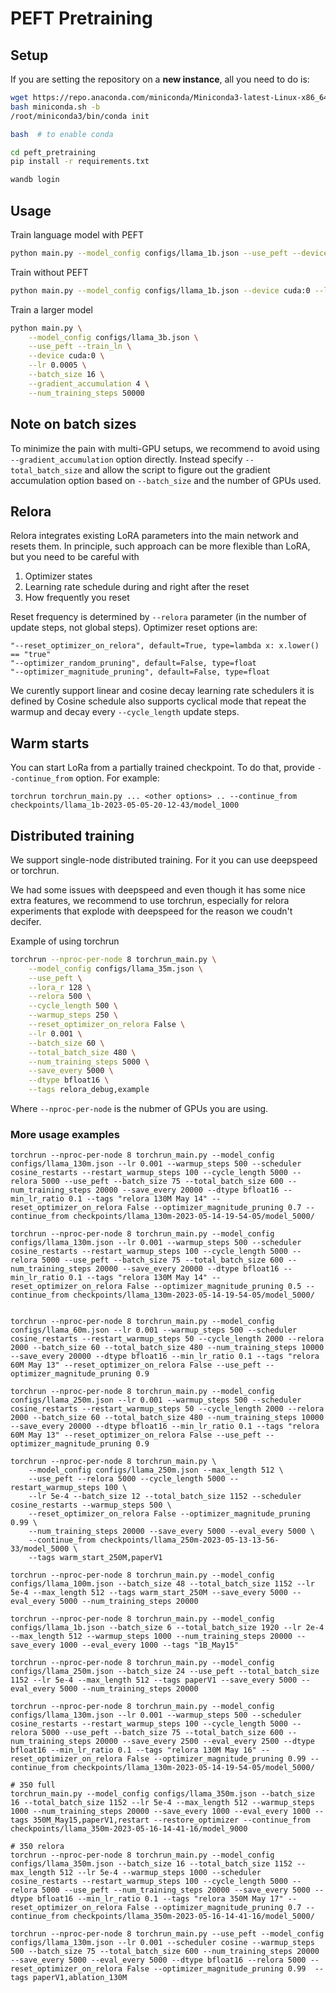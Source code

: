 # PEFT Pretraining

## Setup

If you are setting the repository on a **new instance**, all you need to do is:

```bash
wget https://repo.anaconda.com/miniconda/Miniconda3-latest-Linux-x86_64.sh -O ~/miniconda.sh
bash miniconda.sh -b
/root/miniconda3/bin/conda init

bash  # to enable conda

cd peft_pretraining
pip install -r requirements.txt

wandb login
```

## Usage

Train language model with PEFT
```bash
python main.py --model_config configs/llama_1b.json --use_peft --device cuda:0 --lr 0.0005 --batch_size 16
```

Train without PEFT
```bash
python main.py --model_config configs/llama_1b.json --device cuda:0 --lr 0.0005 --batch_size 16
```

Train a larger model
```bash
python main.py \
    --model_config configs/llama_3b.json \
    --use_peft --train_ln \
    --device cuda:0 \
    --lr 0.0005 \
    --batch_size 16 \
    --gradient_accumulation 4 \
    --num_training_steps 50000
```

## Note on batch sizes

To minimize the pain with multi-GPU setups, we recommend to avoid using `--gradient_accumulation` option directly. Instead specify `--total_batch_size` and allow the script to figure out the gradient accumulation option based on `--batch_size` and the number of GPUs used.

## Relora

Relora integrates existing LoRA parameters into the main network and resets them.
In principle, such approach can be more flexible than LoRA, but you need to be careful with

1. Optimizer states
2. Learning rate schedule during and right after the reset
3. How frequently you reset

Reset frequency is determined by `--relora` parameter (in the number of update steps, not global steps).
Optimizer reset options are: 
```
"--reset_optimizer_on_relora", default=True, type=lambda x: x.lower() == "true"
"--optimizer_random_pruning", default=False, type=float
"--optimizer_magnitude_pruning", default=False, type=float
```

We curently support linear and cosine decay learning rate schedulers it is defined by 
Cosine schedule also supports cyclical mode that repeat the warmup and decay every `--cycle_length` update steps.

## Warm starts

You can start LoRa from a partially trained checkpoint. To do that, provide `--continue_from` option. For example:

```
torchrun torchrun_main.py ... <other options> .. --continue_from checkpoints/llama_1b-2023-05-05-20-12-43/model_1000
```

## Distributed training

We support single-node distributed training. For it you can use deepspeed or torchrun.

We had some issues with deepspeed and even though it has some nice extra features, we recommend to use torchrun, especially for relora experiments that explode with deepspeed for the reason we coudn't decifer.

Example of using torchrun
```bash
torchrun --nproc-per-node 8 torchrun_main.py \
    --model_config configs/llama_35m.json \
    --use_peft \
    --lora_r 128 \
    --relora 500 \
    --cycle_length 500 \
    --warmup_steps 250 \
    --reset_optimizer_on_relora False \
    --lr 0.001 \
    --batch_size 60 \
    --total_batch_size 480 \
    --num_training_steps 5000 \
    --save_every 5000 \
    --dtype bfloat16 \
    --tags relora_debug,example
```

Where `--nproc-per-node` is the nubmer of GPUs you are using.


### More usage examples

```
torchrun --nproc-per-node 8 torchrun_main.py --model_config configs/llama_130m.json --lr 0.001 --warmup_steps 500 --scheduler cosine_restarts --restart_warmup_steps 100 --cycle_length 5000 --relora 5000 --use_peft --batch_size 75 --total_batch_size 600 --num_training_steps 20000 --save_every 20000 --dtype bfloat16 --min_lr_ratio 0.1 --tags "relora 130M May 14" --reset_optimizer_on_relora False --optimizer_magnitude_pruning 0.7 --continue_from checkpoints/llama_130m-2023-05-14-19-54-05/model_5000/

torchrun --nproc-per-node 8 torchrun_main.py --model_config configs/llama_130m.json --lr 0.001 --warmup_steps 500 --scheduler cosine_restarts --restart_warmup_steps 100 --cycle_length 5000 --relora 5000 --use_peft --batch_size 75 --total_batch_size 600 --num_training_steps 20000 --save_every 20000 --dtype bfloat16 --min_lr_ratio 0.1 --tags "relora 130M May 14" --reset_optimizer_on_relora False --optimizer_magnitude_pruning 0.5 --continue_from checkpoints/llama_130m-2023-05-14-19-54-05/model_5000/


torchrun --nproc-per-node 8 torchrun_main.py --model_config configs/llama_60m.json --lr 0.001 --warmup_steps 500 --scheduler cosine_restarts --restart_warmup_steps 50 --cycle_length 2000 --relora 2000 --batch_size 60 --total_batch_size 480 --num_training_steps 10000 --save_every 20000 --dtype bfloat16 --min_lr_ratio 0.1 --tags "relora 60M May 13" --reset_optimizer_on_relora False --use_peft --optimizer_magnitude_pruning 0.9

torchrun --nproc-per-node 8 torchrun_main.py --model_config configs/llama_250m.json --lr 0.001 --warmup_steps 500 --scheduler cosine_restarts --restart_warmup_steps 50 --cycle_length 2000 --relora 2000 --batch_size 60 --total_batch_size 480 --num_training_steps 10000 --save_every 20000 --dtype bfloat16 --min_lr_ratio 0.1 --tags "relora 60M May 13" --reset_optimizer_on_relora False --use_peft --optimizer_magnitude_pruning 0.9

torchrun --nproc-per-node 8 torchrun_main.py \
    --model_config configs/llama_250m.json --max_length 512 \
    --use_peft --relora 5000 --cycle_length 5000 --restart_warmup_steps 100 \
    --lr 5e-4 --batch_size 12 --total_batch_size 1152 --scheduler cosine_restarts --warmup_steps 500 \
    --reset_optimizer_on_relora False --optimizer_magnitude_pruning 0.99 \
    --num_training_steps 20000 --save_every 5000 --eval_every 5000 \
    --continue_from checkpoints/llama_250m-2023-05-13-13-56-33/model_5000 \
    --tags warm_start_250M,paperV1

torchrun --nproc-per-node 8 torchrun_main.py --model_config configs/llama_100m.json --batch_size 48 --total_batch_size 1152 --lr 5e-4 --max_length 512 --tags warm_start_250M --save_every 5000 --eval_every 5000 --num_training_steps 20000

torchrun --nproc-per-node 8 torchrun_main.py --model_config configs/llama_1b.json --batch_size 6 --total_batch_size 1920 --lr 2e-4 --max_length 512 --warmup_steps 1000 --num_training_steps 20000 --save_every 1000 --eval_every 1000 --tags "1B_May15"

torchrun --nproc-per-node 8 torchrun_main.py --model_config configs/llama_250m.json --batch_size 24 --use_peft --total_batch_size 1152 --lr 5e-4 --max_length 512 --tags paperV1 --save_every 5000 --eval_every 5000 --num_training_steps 20000

torchrun --nproc-per-node 8 torchrun_main.py --model_config configs/llama_130m.json --lr 0.001 --warmup_steps 500 --scheduler cosine_restarts --restart_warmup_steps 100 --cycle_length 5000 --relora 5000 --use_peft --batch_size 75 --total_batch_size 600 --num_training_steps 20000 --save_every 2500 --eval_every 2500 --dtype bfloat16 --min_lr_ratio 0.1 --tags "relora 130M May 16" --reset_optimizer_on_relora False --optimizer_magnitude_pruning 0.99 --continue_from checkpoints/llama_130m-2023-05-14-19-54-05/model_5000/

# 350 full
torchrun_main.py --model_config configs/llama_350m.json --batch_size 16 --total_batch_size 1152 --lr 5e-4 --max_length 512 --warmup_steps 1000 --num_training_steps 20000 --save_every 1000 --eval_every 1000 --tags 350M_May15,paperV1,restart --restore_optimizer --continue_from checkpoints/llama_350m-2023-05-16-14-41-16/model_9000

# 350 relora
torchrun --nproc-per-node 8 torchrun_main.py --model_config configs/llama_350m.json --batch_size 16 --total_batch_size 1152 --max_length 512 --lr 5e-4 --warmup_steps 1000 --scheduler cosine_restarts --restart_warmup_steps 100 --cycle_length 5000 --relora 5000 --use_peft --num_training_steps 20000 --save_every 5000 --dtype bfloat16 --min_lr_ratio 0.1 --tags "relora 350M May 17" --reset_optimizer_on_relora False --optimizer_magnitude_pruning 0.7 --continue_from checkpoints/llama_350m-2023-05-16-14-41-16/model_5000/

torchrun --nproc-per-node 8 torchrun_main.py --use_peft --model_config configs/llama_130m.json --lr 0.001 --scheduler cosine --warmup_steps 500 --batch_size 75 --total_batch_size 600 --num_training_steps 20000 --save_every 5000 --eval_every 5000 --dtype bfloat16 --relora 5000 --reset_optimizer_on_relora False --optimizer_magnitude_pruning 0.99  --tags paperV1,ablation_130M
```